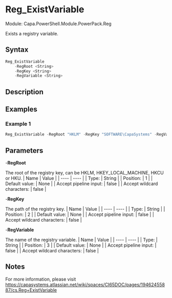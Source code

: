 # Reg_ExistVariable
Module: Capa.PowerShell.Module.PowerPack.Reg

Exists a registry variable.

## Syntax

```powershell
Reg_ExistVariable
	-RegRoot <String>
	-RegKey <String>
	-RegVariable <String>
```

## Description



## Examples

### Example 1
```powershell
Reg_ExistVariable -RegRoot "HKLM" -RegKey "SOFTWARE\CapaSystems" -RegVariable "Test"
```
    

## Parameters

-**RegRoot**

The root of the registry key, can be HKLM, HKEY_LOCAL_MACHINE, HKCU or HKU.
| Name | Value |
| ---- | ---- |
| Type: | String |
| Position: | 1 | 
| Default value: | None | 
| Accept pipeline input: | false | 
| Accept wildcard characters: | false | 

-**RegKey**

The path of the registry key.
| Name | Value |
| ---- | ---- |
| Type: | String |
| Position: | 2 | 
| Default value: | None | 
| Accept pipeline input: | false | 
| Accept wildcard characters: | false | 

-**RegVariable**

The name of the registry variable.
| Name | Value |
| ---- | ---- |
| Type: | String |
| Position: | 3 | 
| Default value: | None | 
| Accept pipeline input: | false | 
| Accept wildcard characters: | false | 


## Notes

For more information, please visit https://capasystems.atlassian.net/wiki/spaces/CI65DOC/pages/19462455887/cs.Reg+ExistVariable
